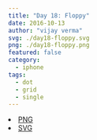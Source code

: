 ```yaml
---
title: "Day 18: Floppy"
date: 2016-10-13
author: "vijay verma"
svg: ./day18-floppy.svg
png: ./day18-floppy.png
featured: false
category:
  - iphone
tags:
  - dot
  - grid
  - single
---
```

<li><a href="./day18-floppy.png" download className="btn-png">PNG</a></li>
<li><a href="./day18-floppy.svg" download className="btn-svg">SVG</a></li>
